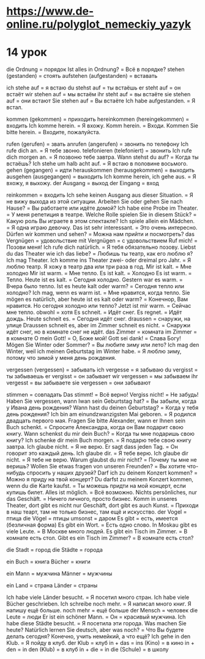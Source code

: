 # https://www.de-online.ru/polyglot_nemeckiy_yazyk
# 14 урок

die Ordnung = порядок
Ist alles in Ordnung? = Всё в порядке?
stehen (gestanden) = стоять
aufstehen (aufgestanden) = вставать

ich stehe auf = я встаю
du stehst auf = ты встаёшь
er steht auf = он встаёт
wir stehen auf = мы встаём
ihr steht auf = вы встаёте
sie stehen auf = они встают
Sie stehen auf = Вы встаёте
Ich habe aufgestanden. = Я встал.

kommen (gekommen) = приходить
hereinkommen (hereingekommen) = входить
Ich komme herein. = Я вхожу.
Komm herein. = Входи.
Kommen Sie bitte herein. = Входите, пожалуйста.

rufen (gerufen) = звать
anrufen (angerufen) = звонить по телефону
Ich rufe dich an. = Я тебе звоню.
telefonieren (telefoniert) = звонить
Ich rufe dich morgen an. = Я позвоню тебе завтра.
Wann stehst du auf? = Когда ты встаёшь?
Ich stehe um halb acht auf. = Я встаю в половине восьмого.
gehen (gegangen) = идти
herauskommen (herausgekommen) = выходить
ausgehen (ausgegangen) = выходить
Ich komme herein, ich gehe aus. = Я вхожу, я выхожу.
der Ausgang = выход
der Eingang = вход

reinkommen = входить
Ich sehe keinen Ausgang aus dieser Situation. = Я не вижу выхода из этой ситуации.
Arbeiten Sie oder gehen Sie nach Hause? = Вы работаете или идёте домой?
Ich habe eine Probe im Theater. = У меня репетиция в театре.
Welche Rolle spielen Sie in diesem Stück? = Какую роль Вы играете в этом спектакле?
Ich spiele allein ein Mädchen. = Я одна играю девочку.
Das ist sehr interessant. = Это очень интересно.
Dürfen wir kommen und sehen? = Можна нам прийти и посмотреть?
das Vergnügen = удовольствие
mit Vergnügen = с удовольствием
Ruf mich! = Позови меня!
Ich rufe dich natürlich. = Я тебя обязательно позову.
Liebst du das Theater wie ich das liebe? = Любишь ты театр, как его люблю я?
Ich mag Theater. Ich komme ins Theater zwei- oder dreimal pro Jahr. = Я люблю театр. Я хожу в театр два или три раза в год.
Mir ist kalt. = Мне холодно
Mir ist warm. = Мне тепло.
Es ist kalt. = Холодно
Es ist warm. = Тепло.
Heute ist es kalt. = Сегодня холодно.
Gestern war es warm. = Вчера было тепло.
Ist es heute kalt oder warm? = Сегодня тепло или холодно?
Ich mag, wenn es warm ist. = Мне нравится, когда тепло.
Sie mögen es natürlich, aber heute ist es kalt oder warm? = Конечнор, Вам нравится. Но сегодня холодно или тепло?
Jetzt ist mir warm. = Сейчас мне тепло.
obwohl = хотя
Es schneit. = Идёт снег.
Es regnet. = Идёт дождь.
Heute schneit es. = Сегодня идёт снег.
draussen = снаружи, на улице
Draussen schneit es, aber im Zimmer schneit es nicht. = Снаружи идёт снег, но в комнате снег не идёт.
das Zimmer = комната
im Zimmer = в комнате
O mein Gott! = О, Боже мой!
Gott sei dank! = Слава Богу!
Mögen Sie Winter oder Sommer? = Вы любите зиму или лето?
Ich mag den Winter, weil ich meinen Geburtstag im Winter habe. = Я люблю зиму, потому что зимой у меня день рождения.

vergessen (vergessen) = забывать
ich vergesse = я забываю
du vergisst = ты забываешь
er vergisst = он забывает
wir vergessen = мы забываем
ihr vergesst = вы забываете
sie vergessen = они забывают

stimmen = совпадать
Das stimmt! = Всё верно!
Vergiss nicht! = Не забудь!
Haben Sie vergessen, wann Iwan sein Geburtstag hat? = Вы забыли, когда у Ивана день рождения?
Wann hast du deinen Geburtstag? = Когда у тебя день рождения?
Ich bin am einundzwanzigsten Mai geboren. = Я родился двадцать первого мая.
Fragen Sie bitte Alexander, wann er Ihnen sein Buch schenkt. = Спросите Александра, когда он Вам подарит свою книгу.
Wann schenkst du mir dein Buch? = Когда ты мне подаришь свою книгу?
Ich schenke dir mein Buch morgen. = Я подарю тебе свою книгу завтра.
Ich glaube nicht. = Я не верю.
Er sagt dass jeden Tag. = Он говорит это каждый день.
Ich glaube dir. = Я тебе верю.
Ich glaube dir nicht. = Я тебе не верю.
Warum glaubst du mir nicht? = Почему ты мне не веришь?
Wollen Sie etwas fragen von unseren Freunden? = Вы хотите что-нибудь спросить у наших друзей?
Darf ich zu deinem Konzert kommen? = Можно я приду на твой концерт?
Du darfst zu meinem Konzert kommen, wenn du die Karte kaufst. = Ты можешь придти на мой концерт, если купишь билет.
Alles ist möglich. = Всё возможно.
Nichts persönliches, nur das Geschäft. = Ничего личного, просто бизнес.
Komm in unseres Theater, dort gibt es nicht nur Geschäft, dort gibt es auch Kunst. = Приходи в наш теарт, там не только бизнес, там ещё и искусство.
der Vogel = птица
die Vögel = птицы
umsonst = даром
Es gibt = есть, имеется (безличная форма)
Es gibt ein Wort. = Есть одно слово.
In Moskau gibt es viele Leute. = В Москве много людей.
Es gibt ein Tisch im Zimmer. = В комнате есть стол.
Gibt es ein Tisch im Zimmer? = В комнате есть стол?

die Stadt = город
die Städte = города

ein Buch = книга
Bücher = книги

ein Mann = мужчина
Männer = мужчины

ein Land = страна
Länder = страны

Ich habe viele Länder besucht. = Я посетил много стран.
Ich habe viele Bücher geschrieben. Ich schreibe noch mehr. = Я написал много книг. Я напишу ещё больше.
noch mehr = ещё больше
der Mensch = человек
die Leute = люди
Er ist ein schöner Mann. = Он = красивый мужчина.
Ich habe diese Städte besucht. = Я посетила эти города.
Was machen Sie heute? Natürlich lernen Sie deutsch, aber was noch? = Что Вы будете делать сегодня? Конечно, учить немейкий, а что ещё?
Ich gehe in den Klub. = Я пойду в клуб.
der Klub = клуб
in + das = ins (Kino) = в кино
in + den = in den (Klub) = в клуб
in + die = in die (Schule) = в школу
